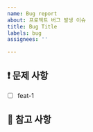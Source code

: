 ```yaml
---
name: Bug report
about: 프로젝트 버그 발생 이슈
title: Bug Title
labels: bug
assignees: ''

---
```


## ❗ 문제 사항

<!-- 어떤 기능을 구현할지 말씀해주세요. -->

- [ ] feat-1

## 📖 참고 사항

<!-- 레퍼런스, 스크린샷 등을 넣어 주세요. -->
